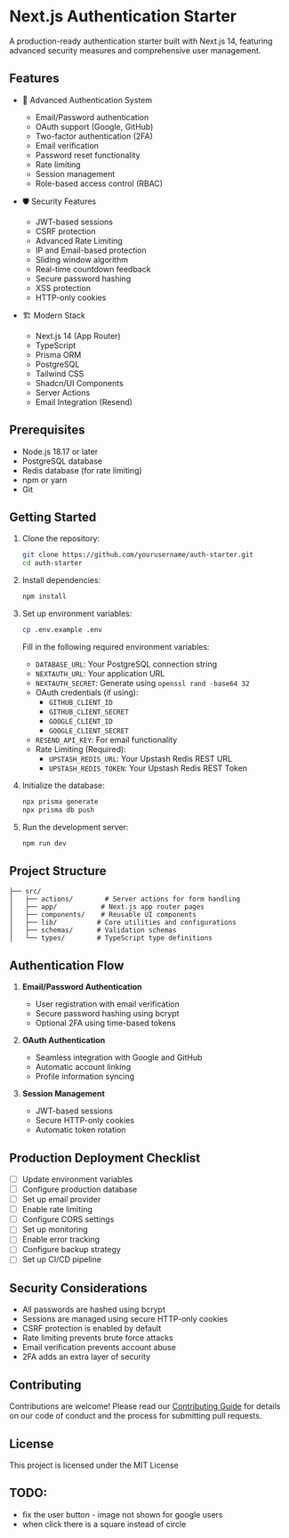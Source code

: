 # Next.js Authentication Starter

A production-ready authentication starter built with Next.js 14, featuring advanced security measures and comprehensive user management.

## Features

- 🔐 Advanced Authentication System

  - Email/Password authentication
  - OAuth support (Google, GitHub)
  - Two-factor authentication (2FA)
  - Email verification
  - Password reset functionality
  - Rate limiting
  - Session management
  - Role-based access control (RBAC)

- 🛡️ Security Features

  - JWT-based sessions
  - CSRF protection
  - Advanced Rate Limiting
  - IP and Email-based protection
  - Sliding window algorithm
  - Real-time countdown feedback
  - Secure password hashing
  - XSS protection
  - HTTP-only cookies

- 🏗️ Modern Stack
  - Next.js 14 (App Router)
  - TypeScript
  - Prisma ORM
  - PostgreSQL
  - Tailwind CSS
  - Shadcn/UI Components
  - Server Actions
  - Email Integration (Resend)

## Prerequisites

- Node.js 18.17 or later
- PostgreSQL database
- Redis database (for rate limiting)
- npm or yarn
- Git

## Getting Started

1. Clone the repository:

   ```bash
   git clone https://github.com/yourusername/auth-starter.git
   cd auth-starter
   ```

2. Install dependencies:

   ```bash
   npm install
   ```

3. Set up environment variables:

   ```bash
   cp .env.example .env
   ```

   Fill in the following required environment variables:

   - `DATABASE_URL`: Your PostgreSQL connection string
   - `NEXTAUTH_URL`: Your application URL
   - `NEXTAUTH_SECRET`: Generate using `openssl rand -base64 32`
   - OAuth credentials (if using):
     - `GITHUB_CLIENT_ID`
     - `GITHUB_CLIENT_SECRET`
     - `GOOGLE_CLIENT_ID`
     - `GOOGLE_CLIENT_SECRET`
   - `RESEND_API_KEY`: For email functionality
   - Rate Limiting (Required):
     - `UPSTASH_REDIS_URL`: Your Upstash Redis REST URL
     - `UPSTASH_REDIS_TOKEN`: Your Upstash Redis REST Token

4. Initialize the database:

   ```bash
   npx prisma generate
   npx prisma db push
   ```

5. Run the development server:
   ```bash
   npm run dev
   ```

## Project Structure

```
├── src/
│   ├── actions/        # Server actions for form handling
│   ├── app/           # Next.js app router pages
│   ├── components/    # Reusable UI components
│   ├── lib/          # Core utilities and configurations
│   ├── schemas/      # Validation schemas
│   └── types/        # TypeScript type definitions
```

## Authentication Flow

1. **Email/Password Authentication**

   - User registration with email verification
   - Secure password hashing using bcrypt
   - Optional 2FA using time-based tokens

2. **OAuth Authentication**

   - Seamless integration with Google and GitHub
   - Automatic account linking
   - Profile information syncing

3. **Session Management**
   - JWT-based sessions
   - Secure HTTP-only cookies
   - Automatic token rotation

## Production Deployment Checklist

- [ ] Update environment variables
- [ ] Configure production database
- [ ] Set up email provider
- [ ] Enable rate limiting
- [ ] Configure CORS settings
- [ ] Set up monitoring
- [ ] Enable error tracking
- [ ] Configure backup strategy
- [ ] Set up CI/CD pipeline

## Security Considerations

- All passwords are hashed using bcrypt
- Sessions are managed using secure HTTP-only cookies
- CSRF protection is enabled by default
- Rate limiting prevents brute force attacks
- Email verification prevents account abuse
- 2FA adds an extra layer of security

## Contributing

Contributions are welcome! Please read our [Contributing Guide](CONTRIBUTING.md) for details on our code of conduct and the process for submitting pull requests.

## License

This project is licensed under the MIT License

## TODO:

- fix the user button - image not shown for google users
- when click there is a square instead of circle
